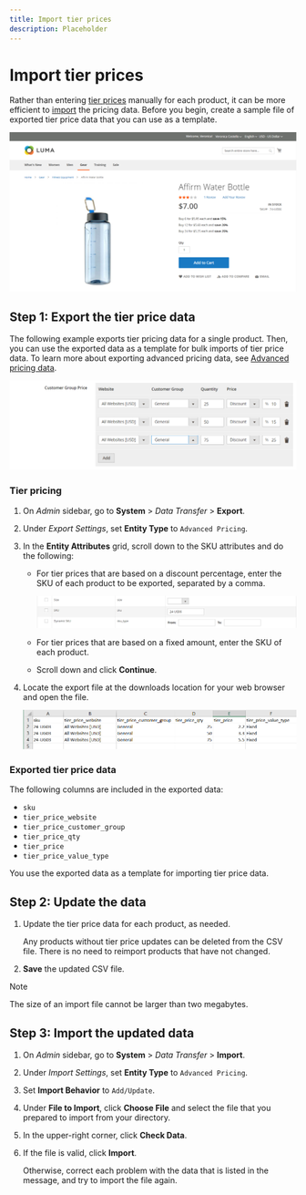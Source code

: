 ```yaml
---
title: Import tier prices
description: Placeholder
---
```

# Import tier prices

Rather than entering [tier prices](../catalog/product-price-tier.md) manually for each product, it can be more efficient to [import](data-import.md) the pricing data. Before you begin, create a sample file of exported tier price data that you can use as a template.

![Example storefront - tiered pricing](./assets/storefront-tier-pricing-water-bottle.png)<!-- zoom -->

## Step 1: Export the tier price data

The following example exports tier pricing data for a single product. Then, you can use the exported data as a template for bulk imports of tier price data. To learn more about exporting advanced pricing data, see [Advanced pricing data](data-attributes-product.md#advanced-pricing-attributes).

![Product tiered pricing](./assets/price-tier-customer-group-discount.png)<!-- zoom -->

### Tier pricing

1. On _Admin_ sidebar, go to  **System** > _Data Transfer_ > **Export**.

1. Under _Export Settings_, set **Entity Type** to `Advanced Pricing`.

1. In the **Entity Attributes** grid, scroll down to the SKU attributes and do the following:

    - For tier prices that are based on a discount percentage, enter the SKU of each product to be exported, separated by a comma.

      ![Data export - product SKUs](./assets/price-tier-export-sku.png)<!-- zoom -->

    - For tier prices that are based on a fixed amount, enter the SKU of each product.

    - Scroll down and click **Continue**.

1. Locate the export file at the downloads location for your web browser and open the file.

   ![Example - exported customer group discount tier price data](./assets/price-tier-customer-group-discount-export.png)<!-- zoom -->

### Exported tier price data

The following columns are included in the exported data:

- `sku`
- `tier_price_website`
- `tier_price_customer_group`
- `tier_price_qty`
- `tier_price`
- `tier_price_value_type`

You use the exported data as a template for importing tier price data.

## Step 2: Update the data

1. Update the tier price data for each product, as needed.

   Any products without tier price updates can be deleted from the CSV file. There is no need to reimport products that have not changed.

1. **Save** the updated CSV file.

>[!NOTE]
>
>The size of an import file cannot be larger than two megabytes.

## Step 3: Import the updated data

1. On _Admin_ sidebar, go to **System** > _Data Transfer_ > **Import**.

1. Under _Import Settings_, set **Entity Type** to `Advanced Pricing`.

1. Set **Import Behavior** to `Add/Update`.

1. Under **File to Import**, click **Choose File** and select the file that you prepared to import from your directory.

1. In the upper-right corner, click **Check Data**.

1. If the file is valid, click **Import**.

   Otherwise, correct each problem with the data that is listed in the message, and try to import the file again.
